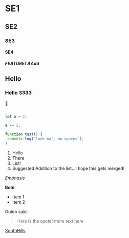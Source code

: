 # SE1
## SE2
### SE3
#### SE4
##### FEATURE1 AAdd
## Hello
### Hello 3333

:metal:

```javascript

let a = 2;

a += 2;

function test() {
 console.log("look ma’, no spaces");
}

```

1. Hello
2. There
3. List!
4. Suggested Addition to the list...I hope this gets merged!

*Emphasis*

**Bold**

* Item 1
* Item 2

Guido said:

> Here is ths quote!
> more text here

[SouthHills](http://www.southhills.edu)